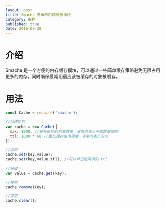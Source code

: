 ```yaml
---
layout: post
title: Smache 简单的内存缓存模块
category: 编程
published: true
date: 2016-09-28
---
```


# 介绍 
Smache 是一个方便的内存缓存模块，可以通过一些简单缓存策略避免无限占用更多的内存，同时确保最常用最应该被缓存的对象被缓存。

<!--more-->

# 用法

```js
const Cache = require('smache');

//创建实例
var cache = new Cache({
  max: 1000, //最多缓存的对象数量，省略时表示不做数量限制
  ttl: 1000 * 60 //最长缓存生命周期，省略时表示永久
});

//添加
cache.set(key,value);
cache.set(key,value,ttl); //可以单设定某项的 ttl

//获取
var value = cache.get(key);

//移除
cache.remove(key);

//清空
cache.clear();

```